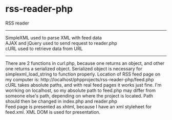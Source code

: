# rss-reader-php

RSS reader
***
SimpleXML used to parse XML with feed data\
AJAX and jQuery used to send request to reader.php\
cURL used to retrieve data from URL
***
There are 2 functions in curl.php, because one returns an object, and other one returns a serialized object. Serialized object is necessary for simplexml_load_string to function properly.
Location of RSS feed page on my computer is: http://localhost/phpprojects/rss-reader-php/feed.php \
cURL takes absolute paths, and with real feed pages it works just fine. I'm worrking on localhost, so my absolute path to feed.php may differ from someone else's path, depending on where the project is located. Path should then be changed in index.php and reader.php \
Feed page is presented as xhtml, because I have an xml styleheet for feed.xml. XML DOM is used for presentation. 
